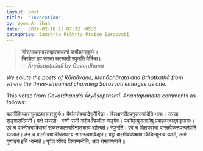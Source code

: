 ```yaml
---
layout: post
title:  "Invocation"
by: Vyom A. Shah
date:   2024-02-18 17:07:32 +0530
categories: Saṃskṛta Prākṛta Praise Sarasvatī
---
```


> **श्रीरामायणभारतबृहत्कथानां कवीन्नमस्कुर्मः।** <br>
> **त्रिस्रोता इव सरसा सरस्वती स्फुरति यैर्भिन्ना॥** <br>
> -- *Āryāsaptaśatī* by *Govardhana*

*We salute the poets of Rāmāyaṇa, Mahābhārata and Bṛhatkathā from where the three-streamed charming Sarasvatī emerges as one.* 

This verse from *Govardhana*'s *Āryāsaptaśatī*. *Anantapaṇḍita* comments as follows:

वाल्मीकिव्यासगुणाढ्यान्नमस्कुर्मः। यैर्वाल्मीक्यादिगुणैर्भिन्ना। विलक्षणरीत्यनुसरणादिति भावः। सरसा शृङ्गारादिमती। पक्षे सजला। वाणी सती नदीव त्रिस्रोता गङ्गेव। स्वर्गमृत्युपातालेषु प्रवाहवत्त्वाद्गङ्गायाः। एवं च वाल्मीक्यादिवाचां सकलकल्मषविनाशकत्वं द्योत्यते। स्फुरति। एवं च त्रितयवाचां वास्तवैकरूपत्वमेवेति व्यज्यते। तेन च वाल्मीक्यादित्रितयस्य समानत्वमावेद्यते। यद्वा वाल्मीक्यपेक्षया किंचिन्यूनत्वं व्यासे, ततो गुणाढ्य इति ध्वन्यते। पूर्वत्र श्रीपदं त्रिष्वप्यन्वेति, अत्र रामायणमात्रे॥